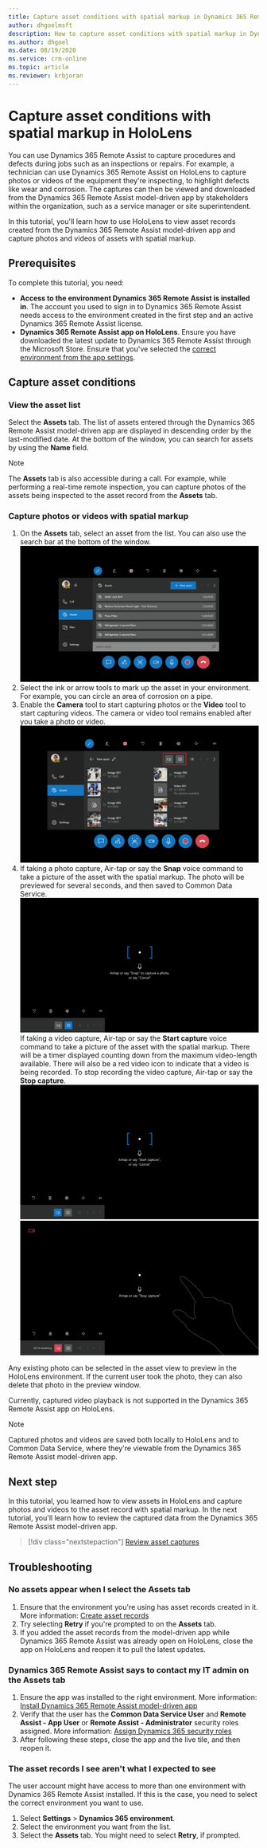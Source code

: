 ```yaml
---
title: Capture asset conditions with spatial markup in Dynamics 365 Remote Assist
author: dhgoelmsft
description: How to capture asset conditions with spatial markup in Dynamics 365 Remote Assist on HoloLens
ms.author: dhgoel
ms.date: 08/19/2020
ms.service: crm-online
ms.topic: article
ms.reviewer: krbjoran
---
```

# Capture asset conditions with spatial markup in HoloLens

You can use Dynamics 365 Remote Assist to capture procedures and defects during jobs such as an inspections or repairs. For example, a technician can use Dynamics 365 Remote Assist on HoloLens to capture photos or videos of the equipment they're inspecting, to highlight defects like wear and corrosion. The captures can then be viewed and downloaded from the Dynamics 365 Remote Assist model-driven app by stakeholders within the organization, such as a service manager or site superintendent.

In this tutorial, you'll learn how to use HoloLens to view asset records created from the Dynamics 365 Remote Assist model-driven app and capture photos and videos of assets with spatial markup.

## Prerequisites

To complete this tutorial, you need:

- **Access to the environment Dynamics 365 Remote Assist is installed in**. The account you used to sign in to Dynamics 365 Remote Assist needs access to the environment created in the first step and an active Dynamics 365 Remote Assist license.
- **Dynamics 365 Remote Assist app on HoloLens**. Ensure you have downloaded the latest update to Dynamics 365 Remote Assist through the Microsoft Store. Ensure that you've selected the [correct environment from the app settings](./asset-capture-add-users.md#selecting-the-right-environment-in-hololens).

## Capture asset conditions

### View the asset list

Select the **Assets** tab. The list of assets entered through the Dynamics 365 Remote Assist model-driven app are displayed in descending order by the last-modified date. At the bottom of the window, you can search for assets by using the **Name** field.

> [!NOTE]
> The **Assets** tab is also accessible during a call. For example, while performing a real-time remote inspection, you can capture photos of the assets being inspected to the asset record from the **Assets** tab.

### Capture photos or videos with spatial markup

1. On the **Assets** tab, select an asset from the list. You can also use the search bar at the bottom of the window.
![Screenshot of the Assets tab in Dynamics 365 Remote Assist](./media/06.05-assets-list.png "Screenshot of the Assets tab in Dynamics 365 Remote Assist")
2. Select the ink or arrow tools to mark up the asset in your environment. For example, you can circle an area of corrosion on a pipe.
3. Enable the **Camera** tool to start capturing photos or the **Video** tool to start capturing videos. The camera or video tool remains enabled after you take a photo or video.
![Screenshot of the asset detail view in Dynamics 365 Remote Assist](./media/06.14-asset.png "Screenshot of the asset detail view in Dynamics 365 Remote Assist")
4. If taking a photo capture, Air-tap or say the **Snap** voice command to take a picture of the asset with the spatial markup. The photo will be previewed for several seconds, and then saved to Common Data Service.
![Screenshot of the camera mode enabled in Dynamics 365 Remote Assist](./media/06.10-photo-ready.png "Screenshot of the camera mode enabled in Dynamics 365 Remote Assist")
If taking a video capture, Air-tap or say the **Start capture** voice command to take a picture of the asset with the spatial markup. There will be a timer displayed counting down from the maximum video-length available. There will also be a red video icon to indicate that a video is being recorded. To stop recording the video capture, Air-tap or say the **Stop capture**.
![Screenshot of the video mode enabled in Dynamics 365 Remote Assist](./media/06.13-video-ready.png "Screenshot of the video mode enabled in Dynamics 365 Remote Assist")
![Screenshot of stopping video capture in Dynamics 365 Remote Assist](./media/06.17-video-recording-hand-raise.png "Screenshot of stopping video capture in Dynamics 365 Remote Assist")

Any existing photo can be selected in the asset view to preview in the HoloLens environment. If the current user took the photo, they can also delete that photo in the preview window.

Currently, captured video playback is not supported in the Dynamics 365 Remote Assist app on HoloLens.

> [!NOTE]
> Captured photos and videos are saved both locally to HoloLens and to Common Data Service, where they're viewable from the Dynamics 365 Remote Assist model-driven app.

## Next step

In this tutorial, you learned how to view assets in HoloLens and capture photos and videos to the asset record with spatial markup. In the next tutorial, you'll learn how to review the captured data from the Dynamics 365 Remote Assist model-driven app.

> [!div class="nextstepaction"]
> [Review asset captures](./asset-capture-review.md)

## Troubleshooting

### No assets appear when I select the Assets tab

1. Ensure that the environment you're using has asset records created in it. More information: [Create asset records](./asset-capture-create-asset.md)
2. Try selecting **Retry** if you're prompted to on the **Assets** tab.
3. If you added the asset records from the model-driven app while Dynamics 365 Remote Assist was already open on HoloLens, close the app on HoloLens and reopen it to pull the latest updates.

### Dynamics 365 Remote Assist says to contact my IT admin on the Assets tab

1. Ensure the app was installed to the right environment. More information: [Install Dynamics 365 Remote Assist model-driven app](./ra-webapp-install.md#install-dynamics-365-remote-assist-model-driven-app)
2. Verify that the user has the **Common Data Service User** and **Remote Assist - App User** or **Remote Assist - Administrator** security roles assigned. More information: [Assign Dynamics 365 security roles](./asset-capture-add-users.md#assign-dynamics-365-security-roles)
3. After following these steps, close the app and the live tile, and then reopen it.

### The asset records I see aren't what I expected to see

The user account might have access to more than one environment with Dynamics 365 Remote Assist installed. If this is the case, you need to select the correct environment you want to use.

1. Select **Settings** > **Dynamics 365 environment**.
2. Select the environment you want from the list.
3. Select the **Assets** tab. You might need to select **Retry**, if prompted.
